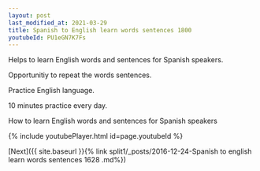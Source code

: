 ```yaml
---
layout: post
last_modified_at: 2021-03-29
title: Spanish to English learn words sentences 1800 
youtubeId: PU1eGN7K7Fs
---
```

 
 
Helps to learn English words and sentences for Spanish speakers.

Opportunitiy to repeat the words sentences. 

Practice English language. 
 
10 minutes practice every day. 
 
How to learn English words and sentences for Spanish speakers 
 
{% include youtubePlayer.html id=page.youtubeId %}
 
 
[Next]({{ site.baseurl }}{% link  split1/_posts/2016-12-24-Spanish to english learn words sentences 1628 .md%})
 
